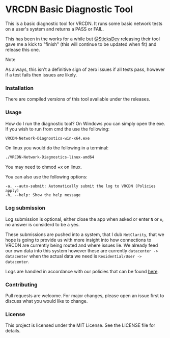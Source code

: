 # VRCDN Basic Diagnostic Tool
This is a basic diagnostic tool for VRCDN. It runs some basic network tests on a user's system and returns a PASS or FAIL.

 This has been in the works for a while but [@SticksDev](https://github.com/SticksDev) releasing their tool gave me a kick to "finish" (this will continue to be updated when fit) and release this one.

 > [!NOTE] 
 > As always, this isn't a definitive sign of zero issues if all tests pass, however if a test fails then issues are likely.

### Installation
There are compiled versions of this tool available under the releases.

### Usage
How do I run the diagnostic tool?
On Windows you can simply open the exe. If you wish to run from cmd the use the following:
```cmd
VRCDN-Network-Diagnostics-win-x64.exe
```

On linux you would do the following in a terminal:
```bash
./VRCDN-Network-Diagnostics-linux-amd64
```
You may need to chmod +x on linux.

You can also use the following options:
```
-a, --auto-submit: Automatically submit the log to VRCDN (Policies apply)
-h, --help: Show the help message
```

### Log submission
Log submission is optional, either close the app when asked or enter `N` or `n`, no answer is considerd to be a yes.

These submissions are pushed into a system, that I dub `NetClarity`, that we hope is going to provide us with more insight into how connections to VRCDN are currently being routed and where issues lie.
We already feed our own data into this system however these are currently `datacenter -> datacenter` when the actual data we need is `Residential/User -> datacenter`.

Logs are handled in accordance with our policies that can be found [here](https://vrcdn.live/policies).

### Contributing
Pull requests are welcome. For major changes, please open an issue first to discuss what you would like to change.

### License
This project is licensed under the MIT License. See the LICENSE file for details.
